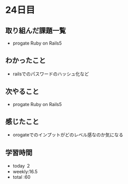 # 24日目
## 取り組んだ課題一覧
- progate Ruby on Rails5
## わかったこと
- railsでのパスワードのハッシュ化など
## 次やること
- progate Ruby on Rails5
## 感じたこと
- orogateでのインプットがどのレベル感なのか気になる
## 学習時間
- today ２
- weekly:16.5
- total :60
